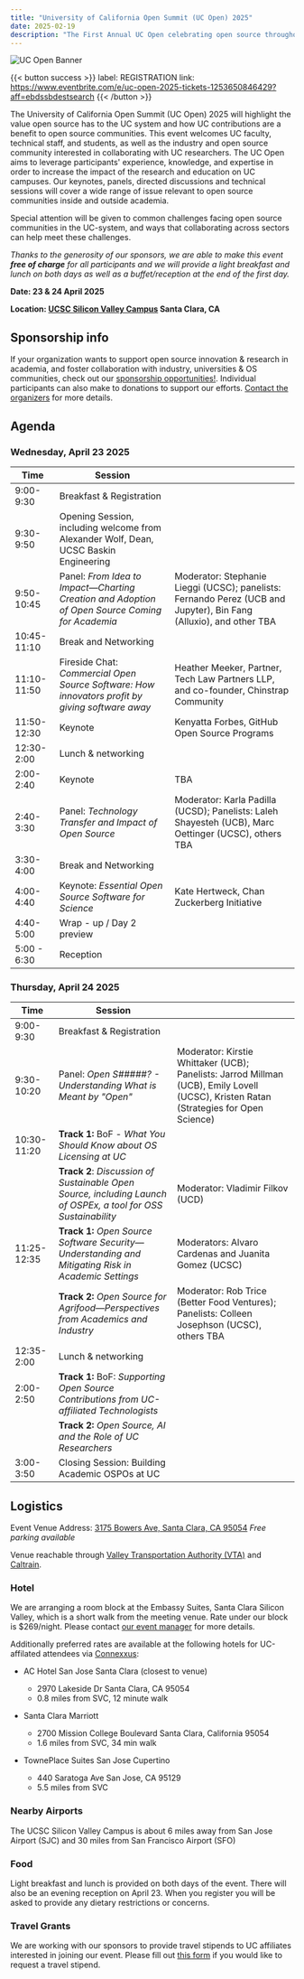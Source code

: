 ```yaml
---
title: "University of California Open Summit (UC Open) 2025"
date: 2025-02-19
description: "The First Annual UC Open celebrating open source throughout the UC system:  23 & 24 April 2025 – Santa Clara, CA"
---
```


![UC Open Banner](Banner_UCOpen2025.png)

{{< button success >}}
label: REGISTRATION
link: https://www.eventbrite.com/e/uc-open-2025-tickets-1253650846429?aff=ebdssbdestsearch
{{< /button >}}

The University of California Open Summit (UC Open) 2025 will highlight the value open source has to the UC system and how UC contributions are a benefit to open source communities. This event welcomes UC faculty, technical staff, and students, as well as the industry and open source community interested in collaborating with UC researchers. The UC Open aims to leverage participants' experience, knowledge, and expertise in order to increase the impact of the research and education on UC campuses. Our keynotes, panels, directed discussions and technical sessions will cover a wide range of issue relevant to open source communities inside and outside academia.

Special attention will be given to common challenges facing open source communities in the UC-system, and ways that collaborating across sectors can help meet these challenges.

_Thanks to the generosity of our sponsors, we are able to make this event **free of charge** for all participants and we will provide a light breakfast and lunch on both days as well as a buffet/reception at the end of the first day._

**Date: 23 & 24 April 2025**

**Location: [UCSC Silicon Valley Campus](https://siliconvalley.ucsc.edu/facility/) Santa Clara, CA**

## Sponsorship info

If your organization wants to support open source innovation & research in academia, and foster collaboration with industry, universities & OS communities, check out our [sponsorship opportunities!](./sponsor/_index.md). Individual participants can also make to donations to support our efforts. [Contact the organizers](mailto:slieggi@ucsc.edu) for more details.

## Agenda

### Wednesday, April 23 2025

| Time        | Session                                                                                         |                                                                                                                    |
| ----------- | ----------------------------------------------------------------------------------------------- | ------------------------------------------------------------------------------------------------------------------ |
| 9:00-9:30   | Breakfast & Registration                                                                        |                                                                                                                    |
| 9:30-9:50   | Opening Session, including welcome from Alexander Wolf, Dean, UCSC Baskin Engineering           |                                                                                                                    |
| 9:50-10:45  | Panel: _From Idea to Impact—Charting Creation and Adoption of Open Source Coming for Academia_  | Moderator: Stephanie Lieggi (UCSC); panelists: Fernando Perez (UCB and Jupyter), Bin Fang (Alluxio), and other TBA |
| 10:45-11:10 | Break and Networking                                                                            |                                                                                                                    |
| 11:10-11:50 | Fireside Chat: _Commercial Open Source Software: How innovators profit by giving software away_ | Heather Meeker, Partner, Tech Law Partners LLP, and co-founder, Chinstrap Community                                |
| 11:50-12:30 | Keynote                                                                                         | Kenyatta Forbes, GitHub Open Source Programs                                                                       |
| 12:30-2:00  | Lunch & networking                                                                              |                                                                                                                    |
| 2:00-2:40   | Keynote                                                                                         | TBA                                                                                                                |
| 2:40-3:30   | Panel: _Technology Transfer and Impact of Open Source_                                          | Moderator: Karla Padilla (UCSD); Panelists: Laleh Shayesteh (UCB), Marc Oettinger (UCSC), others TBA               |
| 3:30-4:00   | Break and Networking                                                                            |                                                                                                                    |
| 4:00-4:40   | Keynote: _Essential Open Source Software for Science_                                           | Kate Hertweck, Chan Zuckerberg Initiative                                                                          |
| 4:40-5:00   | Wrap - up / Day 2 preview                                                                       |                                                                                                                    |
| 5:00 - 6:30 | Reception                                                                                       |                                                                                                                    |

### Thursday, April 24 2025

| Time        | Session                                                                                                        |                                                                                                                                       |
| ----------- | -------------------------------------------------------------------------------------------------------------- | ------------------------------------------------------------------------------------------------------------------------------------- |
| 9:00-9:30   | Breakfast & Registration                                                                                       |                                                                                                                                       |
| 9:30-10:20  | Panel: _Open S#####? - Understanding What is Meant by "Open"_                                                  | Moderator: Kirstie Whittaker (UCB); Panelists: Jarrod Millman (UCB), Emily Lovell (UCSC), Kristen Ratan (Strategies for Open Science) |
| 10:30-11:20 | **Track 1:** BoF - _What You Should Know about OS Licensing at UC_                                             |                                                                                                                                       |
|             | **Track 2**: _Discussion of Sustainable Open Source, including Launch of OSPEx, a tool for OSS Sustainability_ | Moderator: Vladimir Filkov (UCD)                                                                                                      |
| 11:25-12:35 | **Track 1:** _Open Source Software Security—Understanding and Mitigating Risk in Academic Settings_            | Moderators: Alvaro Cardenas and Juanita Gomez (UCSC)                                                                                  |
|             | **Track 2:** _Open Source for Agrifood—Perspectives from Academics and Industry_                               | Moderator: Rob Trice (Better Food Ventures); Panelists: Colleen Josephson (UCSC), others TBA                                          |
| 12:35-2:00  | Lunch & networking                                                                                             |                                                                                                                                       |
| 2:00-2:50   | **Track 1:** BoF: _Supporting Open Source Contributions from UC-affiliated Technologists_                      |                                                                                                                                       |
|             | **Track 2:** _Open Source, AI and the Role of UC Researchers_                                                  |
| 3:00-3:50   | Closing Session: Building Academic OSPOs at UC                                                                 |                                                                                                                                       |

## Logistics

Event Venue Address: [3175 Bowers Ave, Santa Clara, CA 95054](https://www.openstreetmap.org/directions?from=&to=37.379740,-121.976883#map=19/37.379619/-121.977135)
_Free parking available_

Venue reachable through [Valley Transportation Authority (VTA)](https://www.vta.org/) and [Caltrain](https://www.caltrain.com/).

### Hotel

We are arranging a room block at the Embassy Suites, Santa Clara Silicon Valley, which is a short walk from the meeting venue. Rate under our block is $269/night. Please contact [our event manager](mailto:ymartyno@ucsc.edu) for more details. 

Additionally preferred rates are available at the following hotels for UC-affilated attendees via [Connexxus](https://travel.ucop.edu/connexxus/):

- AC Hotel San Jose Santa Clara (closest to venue)

  - 2970 Lakeside Dr Santa Clara, CA 95054
  - 0.8 miles from SVC, 12 minute walk

- Santa Clara Marriott

  - 2700 Mission College Boulevard Santa Clara, California 95054
  - 1.6 miles from SVC, 34 min walk

- TownePlace Suites San Jose Cupertino
  - 440 Saratoga Ave San Jose, CA 95129
  - 5.5 miles from SVC

### Nearby Airports

The UCSC Silicon Valley Campus is about 6 miles away from San Jose Airport (SJC) and 30 miles from San Francisco Airport (SFO)

### Food

Light breakfast and lunch is provided on both days of the event. There will also be an evening reception on April 23. When you register you will be asked to provide any dietary restrictions or concerns.

### Travel Grants

We are working with our sponsors to provide travel stipends to UC affiliates interested in joining our event. Please fill out [this form](https://forms.gle/231icFHf4j5C4yWP8) if you would like to request a travel stipend.
